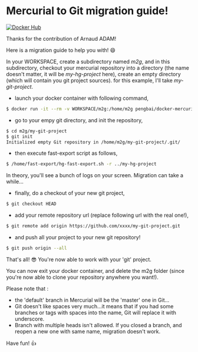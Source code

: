 # Mercurial to Git migration guide!
[![Docker Hub](https://img.shields.io/badge/docker-ready-blue.svg)](https://hub.docker.com/r/pengbai/docker-mercurial2git/)

Thanks for the contribution of Arnaud ADAM!

Here is a migration guide to help you with! :smile:

In your WORKSPACE, create a subdirectory named *m2g*, and in this subdirectory,
checkout your mercurial repository into a directory (the name doesn't matter, it will be *my-hg-project* here),
create an empty directory (which will contain you git project sources). for this example, I'll take *my-git-project*.

* launch your docker container with following command,

```Bash
$ docker run -it --rm -v WORKSPACE/m2g:/home/m2g pengbai/docker-mercurial2git
```
* go to your empy git directory, and init the repository,

```Bash
$ cd m2g/my-git-project
$ git init
Initialized empty Git repository in /home/m2g/my-git-project/.git/
```
* then execute fast-export script as follows,

```Bash
$ /home/fast-export/hg-fast-export.sh -r ../my-hg-project
```
In theory, you'll see a bunch of logs on your screen. Migration can take a while...
* finally, do a checkout of your new git project,

```Bash
$ git checkout HEAD
```
* add your remote repository url (replace following url with the real one!),

```Bash
$ git remote add origin https://github.com/xxxx/my-git-project.git
```
* and push all your project to your new git repository!

```Bash
$ git push origin --all
```
 
That's all! :sunglasses:
You're now able to work with your 'git' project.

You can now exit your docker container, and delete the m2g folder (since you're now able to clone your repository anywhere you want!).

Please note that :
* the 'default' branch in Mercurial will be the 'master' one in Git...
* Git doesn't like spaces very much...it means that if you had some branches or tags with spaces into the name, Git will replace it with underscore.
* Branch with multiple heads isn't allowed. If you closed a branch, and reopen a new one with same name, migration doesn't work.
 
Have fun! :+1:
